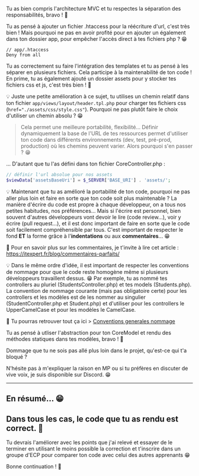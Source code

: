 Tu as bien compris l'architecture MVC et tu respectes la séparation des responsabilités, bravo ! 👏

Tu as pensé à ajouter un fichier .htaccess pour la réécriture d'url, c'est très bien ! Mais pourquoi ne pas en avoir profité pour en ajouter un également dans ton dossier app, pour empêcher l'accès direct à tes fichiers php ? 😁

```apacheconf
// app/.htaccess
Deny from all
```

Tu as correctement su faire l'intégration des templates et tu as pensé à les séparer en plusieurs fichiers. Cela participe à la maintenabilité de ton code ! En prime, tu as également ajouté un dossier assets pour y stocker tes fichiers css et js, c'est très bien ! 👏

💡 Juste une petite amélioration à ce sujet, tu utilises un chemin relatif dans ton fichier `app/views/layout/header.tpl.php` pour charger tes fichiers css (`href="./assets/css/style.css"`). Pourquoi ne pas plutôt faire le choix d'utiliser un chemin absolu ? 😁

> Cela permet une meilleure portabilité, flexibilité... Définir dynamiquement la base de l'URL de tes ressources permet d'utiliser ton code dans différents environnements (dev, test, pré-prod, production) où les chemins peuvent varier.
> Alors pourquoi s'en passer ? 😁

... D'autant que tu l'as défini dans ton fichier CoreController.php :

```php
// définir l'url absolue pour nos assets
$viewData['assetsBaseUri'] = $_SERVER['BASE_URI'] . 'assets/';
```

💡 Maintenant que tu as amélioré la portabilité de ton code, pourquoi ne pas aller plus loin et faire en sorte que ton code soit plus maintenable ?
La manière d'écrire du code est propre à chaque développeur, on a tous nos petites habitudes, nos préférences... Mais si l'écrire est personnel, bien souvent d'autres développeurs vont devoir le lire (code review...), voir y écrire (pull request...), et il est donc important de faire en sorte que le code soit facilement compréhensible par tous. C'est important de respecter le fond **ET** la forme grâce à l'**indentations** ou aux **commentaires**... 😁

🎁 Pour en savoir plus sur les commentaires, je t'invite à lire cet article : https://itexpert.fr/blog/commentaires-parfaits/

💡 Dans le même ordre d'idée, il est important de respecter les conventions de nommage pour que le code reste homogène même si plusieurs développeurs travaillent dessus. 😁
Par exemple, tu as nommé tes controllers au pluriel (StudentsController.php) et tes models (Students.php). La convention de nommage courante (mais pas obligatoire certe) pour les controllers et les modèles est de les nommer au singulier (StudentController.php et Student.php) et d'utiliser pour les controllers le UpperCamelCase et pour les modèles le CamelCase.

🎁 Tu pourras retrouver tout ça ici > [Conventions generales nommage](https://www.alsacreations.com/outils/guidelines/Conventions-generales-nommage.md)

Tu as pensé à utliser l'abstraction pour ton CoreModel et rendu des méthodes statiques dans tes modèles, bravo ! 👏

Dommage que tu ne sois pas allé plus loin dans le projet, qu'est-ce qui t'a bloqué ?

N'hésite pas à m'expliquer la raison en MP ou si tu préfères en discuter de vive voix, je suis disponible sur Discord. 😁

<hr>

## En **résumé**... 😁

## Dans tous les cas, le code que tu as rendu est correct. 👏

Tu devrais l'améliorer avec les points que j'ai relevé et essayer de le terminer en utilisant le moins possible la correction et t'inscrire dans un groupe d'ECP pour comparer ton code avec celui des autres apprenants 😁

Bonne continuation ! 👋
